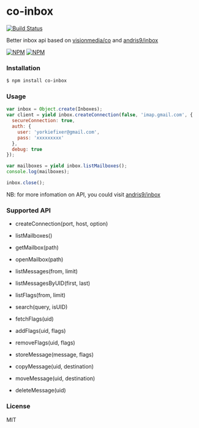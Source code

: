 
co-inbox
================

[![Build Status](https://travis-ci.org/MangroveTech/co-inbox.svg?branch=master)](https://travis-ci.org/MangroveTech/co-inbox)

Better inbox api based on [visionmedia/co](https://github.com/visionmedia/co) and [andris9/inbox](https://github.com/andris9/inbox)

[![NPM](https://nodei.co/npm/co-inbox.png?stars&downloads)](https://nodei.co/npm/co-inbox/)
[![NPM](https://nodei.co/npm-dl/co-inbox.png)](https://nodei.co/npm/co-inbox/)

### Installation
```sh
$ npm install co-inbox
```

### Usage
```js
var inbox = Object.create(Inboxes);
var client = yield inbox.createConnection(false, 'imap.gmail.com', {
  secureConnection: true,
  auth: {
    user: 'yorkiefixer@gmail.com',
    pass: 'xxxxxxxxx'
  },
  debug: true
});

var mailboxes = yield inbox.listMailboxes();
console.log(mailboxes);

inbox.close();
```
NB: for more infomation on API, you could visit [andris9/inbox](https://github.com/andris9/inbox)

### Supported API

* createConnection(port, host, option)

* listMailboxes()

* getMailbox(path)

* openMailbox(path)

* listMessages(from, limit)

* listMessagesByUID(first, last)

* listFlags(from, limit)

* search(query, isUID)

* fetchFlags(uid)

* addFlags(uid, flags)

* removeFlags(uid, flags)

* storeMessage(message, flags)

* copyMessage(uid, destination)

* moveMessage(uid, destination)

* deleteMessage(uid)

### License
MIT
